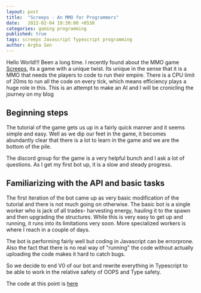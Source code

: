 ```yaml
---
layout: post
title:  "Screeps - An MMO for Programmers"
date:   2022-02-04 19:30:00 +0530
categories: gaming programming  
published: true
tags: screeps Javascript Typescript programming
author: Argha Sen
---
```




Hello World!!! Been a long time. I recently found about the MMO game [Screeps](https://screeps.com), its a game with a unique twist. Its unique in the sense that it is a MMO that needs the players to code to run their empire. There is a CPU limit of 20ms to run all the code on every tick, which means efficiency plays a huge role in this. This is an attempt to make an AI and I will be cronicling the journey on my blog

##  Beginning steps
The tutorial of the game gets us up in a fairly quick manner and it seems simple and easy. Well as we dip our feet in the game, it becomes abundantly clear that there is a lot to learn in the game and we are the bottom of the pile. 

The discord group for the game is a very helpful bunch and I ask a lot of questions. As I get my first bot up, it is a slow and steady progress. 

## Familiarizing with the API and basic tasks

The first iteration of the bot came up as very basic modification of the tutorial and there is not much going on otherwise. The basic bot is a single worker who is jack of all trades- harvesting energy, hauling it to the spawn and then upgrading the structures. While this is very easy to get up and running, it runs into its limitations very soon. More specialized workers is where I reach in a couple of days.

The bot is performing fairly well but coding in Javascript can be errorprone. Also the fact that there is no real way of "running" the code without actually uploading the code makes it hard to catch bugs. 

So we decide to end V0 of our bot and rewrite everything in Typescript to be able to work in the relative safety of OOPS and Type safety. 

The code at this point is [here](https://github.com/arghasen/screeps/tree/2022-02.02-v0.1)